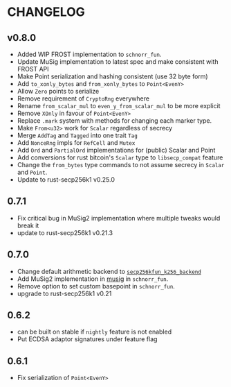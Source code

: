 # CHANGELOG

## v0.8.0

- Added WIP FROST implementation to `schnorr_fun`.
- Update MuSig implementation to latest spec and make consistent with FROST API
- Make Point<EvenY> serialization and hashing consistent (use 32 byte form)
- Add `to_xonly_bytes` and `from_xonly_bytes` to `Point<EvenY>`
- Allow `Zero` points to serialize
- Remove requirement of `CryptoRng` everywhere
- Rename `from_scalar_mul` to `even_y_from_scalar_mul` to be more explicit
- Remove `XOnly` in favour of `Point<EvenY>`
- Replace `.mark` system with methods for changing each marker type.
- Make `From<u32>` work for `Scalar` regardless of secrecy
- Merge `AddTag` and `Tagged` into one trait `Tag`
- Add `NonceRng` impls for `RefCell` and `Mutex`
- Add `Ord` and `PartialOrd` implementations for (public) Scalar and Point
- Add conversions for rust bitcoin's `Scalar` type to `libsecp_compat` feature
- Change the `from_bytes` type commands to not assume secrecy in `Scalar` and `Point`.
- Update to rust-secp256k1 v0.25.0


## 0.7.1

- Fix critical bug in MuSig2 implementation where multiple tweaks would break it
- update to rust-secp256k1 v0.21.3

## 0.7.0

- Change default arithmetic backend to [`secp256kfun_k256_backend`](https://docs.rs/secp256kfun_k256_backend/2.0.0/secp256kfun_k256_backend/)
- Add MuSig2 implementation in [musig](./schnorr_fun/src/musig.rs) in `schnorr_fun`.
- Remove option to set custom basepoint in `schnorr_fun`.
- upgrade to rust-secp256k1 v0.21

## 0.6.2

- can be built on stable if `nightly` feature is not enabled
- Put ECDSA adaptor signatures under feature flag

## 0.6.1

- Fix serialization of `Point<EvenY>`

